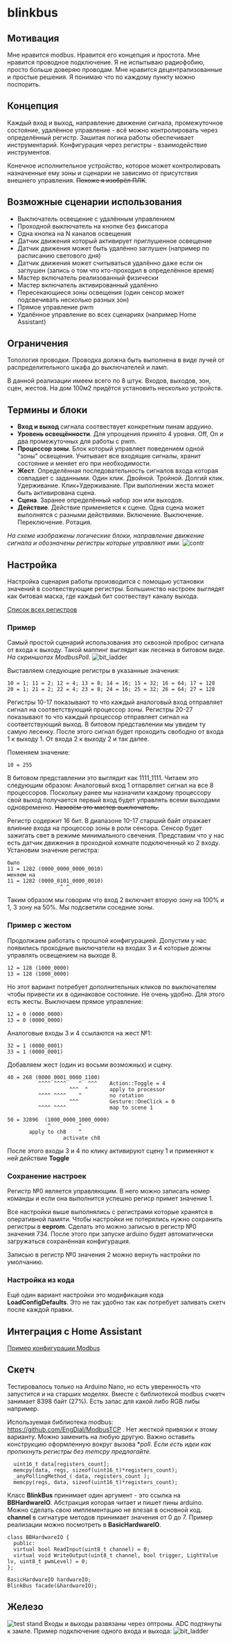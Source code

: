 # blinkbus

## Мотивация

Мне нравится modbus. Нравится его концепция и простота. 
Мне нравится проводное подключение. Я не испытываю радиофобию, просто больше доверяю проводам.
Мне нравится децентрализованные и простые решения.
Я понимаю что по каждому пункту можно поспорить.

## Концепция

Каждый вход и выход, направление движение сигнала, промежуточное состояние, удалённое управление - всё можно контролировать через определённый регистр. Зашитая логика работы обеспечивает инструментарий. Конфигурация через регистры - взаимодействие инструментов.

Конечное исполнительное устройство, которое может контролировать назначенные ему зоны и сценарии не зависимо от присутствия внешнего управления. ~~Похоже я изобрёл ПЛК~~.

## Возможные сценарии использования

* Выключатель освещение с удалённым управлением
* Проходной выключатель на кнопке без фиксатора
* Одна кнопка на N каналов освещения
* Датчик движения который активирует приглушенное освещение 
* Датчик движения может быть удалённо заглушен (например по расписанию светового дня)
* Датчик движения может считываться удалённо даже если он заглушен (запись о том что кто-проходил в определённое время)
* Мастер включатель реализованный физически
* Мастер включатель активированный удалённо
* Пересекающиеся зоны освещения (один сенсор может подсвечивать несколько разных зон)
* Прямое управление pwm
* Удалённое управление во всех сценариях (например Home Assistant)

## Ограничения

Топология проводки. Проводка должна быть выполнена в виде лучей от распределительного шкафа до выключателей и ламп.

В данной реализации имеем всего по 8 штук. Входов, выходов, зон, сцен, жестов. На дом 100м2 придётся установить несколько устройств.

## Термины и блоки

* **Вход и выход** сигнала соотвествует конкретным пинам ардуино.
* **Уровень освещённости**. Для упрощения принято 4 уровня. Off, On и два промежуточных для работы с pwm.
* **Процессор зоны**. Блок который управляет поведением одной "зоны" освещения. Учитывает все входящие сигналы, хранит состояние и меняет его при необходимости.
* **Жест**. Определённая последовательность сигналов входа которая совпадает с заданными. Один клик. Двойной. Тройной. Долгий клик. Удерживание. Клик+Удерживание. При выполнении жеста может быть активирована сцена.
* **Сцена**. Заранее определённый набор зон или выходов.
* **Действие**. Действие применяется к сцене. Одна сцена может выполнятся с разными действиями. Включение. Выключение. Переключение. Ротация.

_На схеме изображены логические блоки, направление движение сигнала и обозначены регистры которые управляют ими._
![contr](docs/BLINKBUS_Control_Flow_&_Registers.svg)

## Настройка

Настройка сценария работы производится с помощью установки значений в соотвествующие регистры. Большинство настроек выглядят как битовая маска, где каждый бит соотвествут каналу выхода.

[Список всех регистров](docs/REGISTERS.md)

### Пример

Самый простой сценарий использования это сквозной проброс сигнала от входа к выходу. Такой маппинг выглядит как лесенка в битовом виде. _На скриншотах ModbusPoll._
![bit_ladder](docs/bit_ladder.png)

Выставляем следующие регистры в указанные значения:
```
10 = 1; 11 = 2; 12 = 4; 13 = 8; 14 = 16; 15 = 32; 16 = 64; 17 = 128
20 = 1; 21 = 2; 22 = 4; 23 = 8; 24 = 16; 25 = 32; 26 = 64; 27 = 128
```
Регистры 10-17 показывают то что каждый аналоговый вход отправляет сигнал на соответствующий процессор зоны. Регистры 20-27 показывают то что каждый процессор отправляет сигнал на соответствующий выход. В битовом представлении мы увидем ту самую лесенку. После этого сигнал будет проходить свободно от входа 1 к выходу 1. От входа 2 к выходу 2 и так далее.

Поменяем значение:
```
10 = 255
```
В битовом представлении это выглядит как 1111_1111. Читаем это следующим образом: Аналоговый вход 1 отпарвляет сигнал на все 8 процессоров. Поскольку ранее мы назначили каждому процессору свой выход получается первый вход будет управлять всеми выходами одновременно. ~~Назовём это мастер выключатель.~~

Регистр содержит 16 бит. В диапазоне 10-17 старший байт отражает влияние входа на процессор зоны в роли сенсора. Сенсор будет зажигать свет в режиме минимального свечения. Представим что у нас есть датчик движения в проходной комнате подключенный ко 2 входу. Установим значение регистра:
```
было
11 = 1282 (0000_0000_0000_0010)
меняем на
11 = 1282 (0000_0101_0000_0010)
                 ^ ^
```
Таким образом мы говорим что вход 2 включает вторую зону на 100% и 1, 3 зону на 50%. Мы подсветили соседние зоны.

### Пример с жестом

Продолжаем работать с прошлой конфигурацией. Допустим у нас появились проходные выключатели на входах 3 и 4 которые дожны управлять освещением на выходе 8.

```
12 = 128 (1000_0000)
13 = 128 (1000_0000)
```

Но этот вариант потребует дополнительных кликов по выключателям чтобы привести их в одинаковое состояние. Не очень удобно. Для этого есть жесты. Выключаем прямое управление:

```
12 = 0 (0000_0000)
13 = 0 (0000_0000)
```

Аналоговые входы 3 и 4 ссылаются на жест №1:

```
32 = 1 (0000_0001)
33 = 1 (0000_0001)
```

Добавляем жест (один из восьми возможных) и сцену.

```
40 = 268 (0000_0001_0000_1100)
          ^^^^ ^^^^    ^  ^^^    Action::Toggle = 4
                    ^^^  ^       apply to processor
          ^^^^ ^^^^    ^         no rotation
                    ^^^          Gesture::OneClick = 0
          ^^^^ ^^^^              map to scene 1

50 = 32896  (1000_0000_1000_0000)
             ^         ^
       apply to ch8    ^
                  activate ch8
```

После этого входы 3 и 4 по клику активируют сцену 1 и применяют к ней действие **Toggle**

### Сохранение настроек

Регистр №0 является управляющим. В него можно записать номер команды и если она выполнится успешно региср примет значение 1.

Все настройки выше выполнялись с регистрами которые хранятся в оперативной памяти. Чтобы настройки не потерялись нужно сохранить регистры в **eeprom**. Сделать это можно записью в регистр №0 значения 734. После этого при запуске arduino будет автоматически загружаться сохранённая конфигурация. 

Записью в регистр №0 значения 2 можно вернуть настройки по умолчанию.

### Настройка из кода

Ещё один вариант настройки это модификация кода **LoadConfigDefaults**. Это не так удобно так как потребует заливать скетч после каждой правки.

## Интеграция с Home Assistant

[Пример конфигурации Modbus](homeAssistant/configuration.yaml)

## Скетч

Тестировалось только на Arduino Nano, но есть уверенность что запустится и на старших моделях. Вместе с библиотекой modbus счкетч занимает 8398 байт (27%). Есть запас для какой либо RGB либы например.

Используемая библиотека modbus: https://github.com/EngDial/ModbusTCP . Нет жесткой привязки к этому варианту. Можно заменить на любую другую. Важно оставить конструкцию оформленную вокруг вызова **poll*. _Если есть идеи как пропихнуть регистры без memcpy предлагайте._

```
  uint16_t data[registers_count];
  memcpy(data, regs, sizeof(uint16_t)*registers_count);
  _anyPollingMethod_( data, registers_count );  
  memcpy(regs, data, sizeof(uint16_t)*registers_count);
```

Класс **BlinkBus** принимает один аргумент - это ссылка на **BBHardwareIO**. Абстракция которая читает и пишет пины arduino. Можно сделать свою имплементацию не влезая в основной код. **channel** в сигнатуре методов принимает значения от 0 до 7. Пример реализации можно посмотреть в **BasicHardwareIO**.

```
class BBHardwareIO {
  public:
  virtual bool ReadInput(uint8_t channel) = 0;
  virtual void WriteOutput(uint8_t channel, bool trigger, LightValue lv, uint8_t pwmLevel) = 0;
};

BasicHardwareIO hardwareIO; 
BlinkBus facade(&hardwareIO);
```

## Железо

![test stand](docs/test.jpg)
Входы и выходы развязаны через оптроны. ADC подтянуты к замле. Пример подключение одного входа и выхода:
![bit_ladder](docs/circuit.svg)

